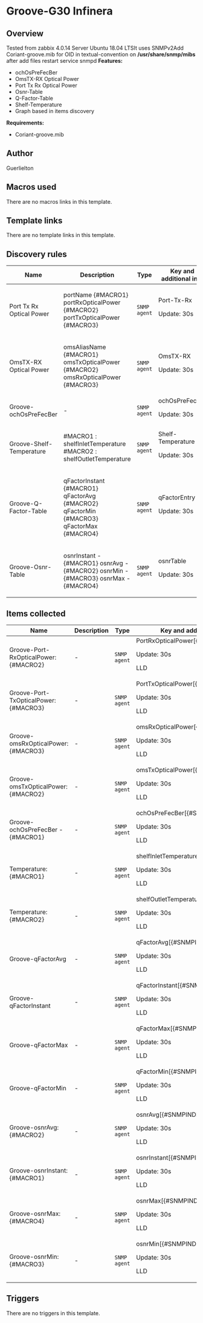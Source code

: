 # Groove-G30 Infinera

## Overview

Tested from zabbix 4.0.14 Server Ubuntu 18.04 LTSIt uses SNMPv2Add Coriant-groove.mib for OID in textual-convention on **/usr/share/snmp/mibs** after add files restart service snmpd **Features:** 
* ochOsPreFecBer
* OmsTX-RX Optical Power
* Port Tx Rx Optical Power
* Osnr-Table
* Q-Factor-Table
* Shelf-Temperature
* Graph based in items discovery


**Requirements:**
* Coriant-groove.mib




## Author

Guerlielton

## Macros used

There are no macros links in this template.

## Template links

There are no template links in this template.

## Discovery rules

|Name|Description|Type|Key and additional info|
|----|-----------|----|----|
|Port Tx Rx Optical Power|<p>portName {#MACRO1} portRxOpticalPower {#MACRO2} portTxOpticalPower {#MACRO3}</p>|`SNMP agent`|Port-Tx-Rx<p>Update: 30s</p>|
|OmsTX-RX Optical Power|<p>omsAliasName {#MACRO1} omsTxOpticalPower {#MACRO2} omsRxOpticalPower {#MACRO3}</p>|`SNMP agent`|OmsTX-RX<p>Update: 30s</p>|
|Groove-ochOsPreFecBer|<p>-</p>|`SNMP agent`|ochOsPreFecBer<p>Update: 30s</p>|
|Groove-Shelf-Temperature|<p>#MACRO1 : shelfInletTemperature #MACRO2 : shelfOutletTemperature</p>|`SNMP agent`|Shelf-Temperature<p>Update: 30s</p>|
|Groove-Q-Factor-Table|<p>qFactorInstant {#MACRO1} qFactorAvg {#MACRO2} qFactorMin {#MACRO3} qFactorMax {#MACRO4}</p>|`SNMP agent`|qFactorEntry<p>Update: 30s</p>|
|Groove-Osnr-Table|<p>osnrInstant - {#MACRO1} osnrAvg - {#MACRO2} osnrMin - {#MACRO3} osnrMax - {#MACRO4}</p>|`SNMP agent`|osnrTable<p>Update: 30s</p>|
## Items collected

|Name|Description|Type|Key and additional info|
|----|-----------|----|----|
|Groove-Port-RxOpticalPower: {#MACRO2}|<p>-</p>|`SNMP agent`|PortRxOpticalPower[{#SNMPINDEX}]<p>Update: 30s</p><p>LLD</p>|
|Groove-Port-TxOpticalPower: {#MACRO3}|<p>-</p>|`SNMP agent`|PortTxOpticalPower[{#SNMPINDEX}]<p>Update: 30s</p><p>LLD</p>|
|Groove-omsRxOpticalPower: {#MACRO3}|<p>-</p>|`SNMP agent`|omsRxOpticalPower[{#SNMPINDEX}]<p>Update: 30s</p><p>LLD</p>|
|Groove-omsTxOpticalPower: {#MACRO2}|<p>-</p>|`SNMP agent`|omsTxOpticalPower[{#SNMPINDEX}]<p>Update: 30s</p><p>LLD</p>|
|Groove-ochOsPreFecBer - {#MACRO1}|<p>-</p>|`SNMP agent`|ochOsPreFecBer[{#SNMPINDEX}]<p>Update: 30s</p><p>LLD</p>|
|Temperature: {#MACRO1}|<p>-</p>|`SNMP agent`|shelfInletTemperature[{#SNMPINDEX}]<p>Update: 30s</p><p>LLD</p>|
|Temperature: {#MACRO2}|<p>-</p>|`SNMP agent`|shelfOutletTemperature[{#SNMPINDEX}]<p>Update: 30s</p><p>LLD</p>|
|Groove-qFactorAvg|<p>-</p>|`SNMP agent`|qFactorAvg[{#SNMPINDEX}]<p>Update: 30s</p><p>LLD</p>|
|Groove-qFactorInstant|<p>-</p>|`SNMP agent`|qFactorInstant[{#SNMPINDEX}]<p>Update: 30s</p><p>LLD</p>|
|Groove-qFactorMax|<p>-</p>|`SNMP agent`|qFactorMax[{#SNMPINDEX}]<p>Update: 30s</p><p>LLD</p>|
|Groove-qFactorMin|<p>-</p>|`SNMP agent`|qFactorMin[{#SNMPINDEX}]<p>Update: 30s</p><p>LLD</p>|
|Groove-osnrAvg: {#MACRO2}|<p>-</p>|`SNMP agent`|osnrAvg[{#SNMPINDEX}]<p>Update: 30s</p><p>LLD</p>|
|Groove-osnrInstant: {#MACRO1}|<p>-</p>|`SNMP agent`|osnrInstant[{#SNMPINDEX}]<p>Update: 30s</p><p>LLD</p>|
|Groove-osnrMax: {#MACRO4}|<p>-</p>|`SNMP agent`|osnrMax[{#SNMPINDEX}]<p>Update: 30s</p><p>LLD</p>|
|Groove-osnrMin: {#MACRO3}|<p>-</p>|`SNMP agent`|osnrMin[{#SNMPINDEX}]<p>Update: 30s</p><p>LLD</p>|
## Triggers

There are no triggers in this template.

